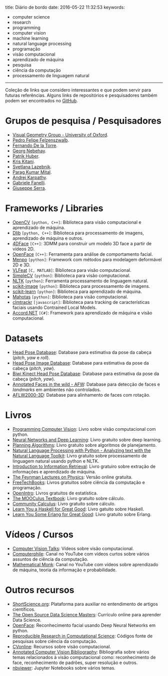 title: Diário de bordo
date: 2016-05-22 11:32:53
keywords:
- computer science
- research
- programming
- computer vision
- machine learning
- natural language processing
- programação
- visão computacional
- aprendizado de máquina
- pesquisa
- ciência da computação
- processamento de linguagem natural
---
Coleção de links que considero interessantes e que podem servir para futuras referências. Alguns links de repositórios e pesquisadores também podem ser encontrados no [GitHub](https://github.com/ejulio).

<!-- toc -->

# Grupos de pesquisa / Pesquisadores
- [Visual Geometry Group - University of Oxford](http://www.robots.ox.ac.uk:5000/~vgg/).
- [Pedro Felipe Felzenszwalb](http://cs.brown.edu/~pff/).
- [Fernando De la Torre](http://www.cs.cmu.edu/~ftorre/).
- [Georg Nebehay](http://gnebehay.com/).
- [Patrik Huber](http://www.patrikhuber.ch).
- [Kris Kitani](http://www.cs.cmu.edu/~kkitani/).
- [Svetlana Lazebnik](http://web.engr.illinois.edu/~slazebni/).
- [Parag Kumar Mital](http://pkmital.com/home/).
- [Andrej Karpathy](http://cs.stanford.edu/people/karpathy/).
- [Gabriele Fanelli](http://www.fanelli.li/).
- [Giuseppe Serra](http://giuseppeserra.com/).

# Frameworks / Libraries
- [OpenCV](http://opencv.org/) `[python, C++]`: Biblioteca para visão computacional e aprendizado de máquina.
- [Dlib](http://dlib.net/) `[python, C++]`: Biblioteca para processamento de imagens, aprendizado de máquina e outros.
- [4DFace](http://www.4dface.org/) `[C++]`: 3DMM para construir um modelo 3D face a partir de vídeos 2D.
- [OpenFace](https://github.com/TadasBaltrusaitis/OpenFace) `[C++]`: Ferramenta para análise de comportamento facial.
- [Menpo](http://www.menpo.org) `[python]`: Framework com métodos para modelagem deformável 2D e 3D.
- [VLFeat](http://www.vlfeat.org/index.html) `[C, MATLAB]`: Biblioteca para visão computacional.
- [SimpleCV](http://simplecv.org/) `[python]`: Biblioteca para visão computacional.
- [NLTK](http://www.nltk.org/) `[python]`: Ferramenta processamento de linguagem natural.
- [scikit-image](http://scikit-image.org/) `[python]`: Biblioteca para processamento de imagens.
- [scikit-learn](http://scikit-learn.org/stable/) `[python]`: Biblioteca para aprendizado de máquina.
- [Mahotas](http://mahotas.readthedocs.io/en/latest/) `[python]`: Biblioteca para visão computacional.
- [clmtrackr](https://github.com/auduno/clmtrackr) `[javascript]`: Biblioteca para tracking de características faciais usando Contrained Local Models.
- [Accord.NET](http://accord-framework.net/) `[C#]`: Framework para aprendizado de máquina e visão computacional.

# Datasets
- [Head Pose Database](http://gi4e.unavarra.es/databases/hpdb/): Database para estimativa da pose da cabeça (*pitch*, *yaw* e *roll*).
- [Head Pose Image Database](http://www-prima.inrialpes.fr/perso/Gourier/Faces/HPDatabase.html): Database para estimativa da pose da cabeça (*pitch*, *yaw*).
- [Biwi Kinect Head Pose Database](https://data.vision.ee.ethz.ch/cvl/gfanelli/head_pose/head_forest.html#db): Database para estimativa da pose da cabeça (*pitch*, *yaw*).
- [Annotated Faces in the wild - AFW](http://www.ics.uci.edu/~xzhu/face/): Database para detecção de faces e *landmarks* em ambientes não controlados.
- [AFLW2000-3D](http://www.cbsr.ia.ac.cn/users/xiangyuzhu/projects/3DDFA/main.htm): Database para alinhamento de faces com rotação.

# Livros
- [Programming Computer Vision](http://programmingcomputervision.com/): Livro sobre visão computacional com python.
- [Neural Networks and Deep Learning](http://neuralnetworksanddeeplearning.com/): Livro gratuito sobre deep learning.
- [Planning Algorithms](http://planning.cs.uiuc.edu): Livro gratuito sobre algoritmos de planejamento.
- [Natural Language Processing with Python - Analyzing text with the Natural Language Toolkit](http://www.nltk.org/book/): Livro gratuito sobre processamento de linguagem natural usando python e NLTK.
- [Introduction to Information Retrieval](http://nlp.stanford.edu/IR-book/): Livro gratuiro sobre extração de informações e aprendizado de máquina.
- [The Feynman Lectures on Physics](http://www.feynmanlectures.caltech.edu/): Versão online gratuita.
- [FreeTechBooks](http://www.freetechbooks.com/): Livros gratuitos sobre ciência da computação e programação.
- [OpenIntro](https://www.openintro.org/index.php): Livros gratuitos de estatística.
- [The MOOCulus Textbook](https://mooculus.osu.edu/handouts): Livro gratuito sobre cálculo.
- [Community Calculus](http://communitycalculus.org): Livro gratuito sobre cálculo.
- [Learn You a Haskell for Great Good](http://learnyouahaskell.com/): Livro gatuito sobre Haskell.
- [Learn You Some Erlang for Great Good](http://learnyousomeerlang.com/): Livro gratuito sobre Erlang.

# Vídeos / Cursos
- [Computer Vision Talks](http://www.computervisiontalks.com/): Vídeos sobre visão computacional.
- [Computerphile](https://www.youtube.com/user/Computerphile): Canal no YouTube com vídeos curtos sobre vários assuntos de ciência da computação.
- [Mathematical Monk](https://www.youtube.com/user/mathematicalmonk/): Canal no YouTube com vídeos sobre aprendizado de máquina, teoria da informação e probabilidade.

# Outros recursos
- [ShortScience.org](http://www.shortscience.org): Plataforma para auxiliar no entendimento de artigos científicos.
- [The Open Source Data Science Masters](http://datasciencemasters.org/): Currículo online para aprender Data Science.
- [OpenFace](https://cmusatyalab.github.io/openface): Reconhecimento facial usando Deep Neural Networks em python.
- [Reproducible Research in Computational Science](http://www.csee.wvu.edu/~xinl/source.html): Códigos fonte de pesquisas sobre ciência da computação.
- [CVonline](http://homepages.inf.ed.ac.uk/rbf/CVonline/): Recursos sobre visão computacional.
- [Annotated Computer Vision Bibliography](http://iris.usc.edu/Vision-Notes/bibliography/contents.html): Bibliografia sobre vários temas relacionados à visão computacional como: reconhecimento de face, reconhecimento de padrões, super resolução e outros.
- [nbviewer](http://nbviewer.jupyter.org/): Jupyter Notebooks sobre vários temas.